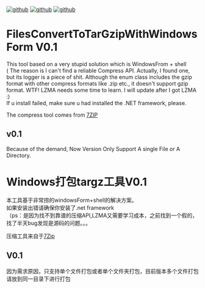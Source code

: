 [![github](https://img.shields.io/badge/OS-Windows10-brightgreen.svg)](https://github.com/ZA139) [![github](https://img.shields.io/badge/language-cpp-brightblue.svg)](https://github.com/ZA139)   [![github](https://img.shields.io/badge/IDE-VS2017-blue.svg)](https://github.com/ZA139) 
# FilesConvertToTarGzipWithWindowsForm V0.1
This tool based on a very stupid solution which is WindowsFrom + shell  
( The reason is I can't find a reliable Compress API. Actually, I found one, but its logger is a piece of shit. Although the enum class includes the gzip format with other compress formats like .zip etc., it doesn't support gzip format. WTF! LZMA needs some time to learn. I will update after I got LZMA :)  
If u install failed, make sure u had installed the .NET framework, please.  

The compress tool comes from [7ZIP](https://www.7-zip.org/)  

## v0.1
Because of the demand, Now Version Only Support A single File or A Directory.  


# Windows打包targz工具V0.1
本工具基于非常捞的windowsForm+shell的解决方案。  
如果安装出错请确保你安装了.net framework  
（ps：是因为找不到靠谱的压缩API,LZMA又需要学习成本，之前找到一个假的，找了半天bug发现是源码的问题。。。  

压缩工具来自于[7Zip](https://www.7-zip.org/)  

## V0.1
因为需求原因，只支持单个文件打包或者单个文件夹打包，目前版本多个文件打包请放到同一目录下进行打包  
